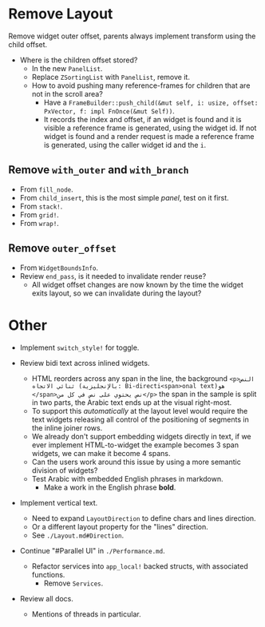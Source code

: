 # Remove Layout

Remove widget outer offset, parents always implement transform using the child offset.

* Where is the children offset stored?
    - In the new `PanelList`.
    - Replace `ZSortingList` with `PanelList`, remove it.
    - How to avoid pushing many reference-frames for children that are not in the scroll area?
        - Have a `FrameBuilder::push_child(&mut self, i: usize, offset: PxVector, f: impl FnOnce(&mut Self))`.
        - It records the index and offset, if an widget is found and it is visible a reference frame
          is generated, using the widget id. If not widget is found and a render request is made a reference
          frame is generated, using the caller widget id and the `i`.

## Remove `with_outer` and `with_branch`

* From `fill_node`.
* From `child_insert`, this is the most simple *panel*, test on it first.
* From `stack!`.  
* From `grid!`.
* From `wrap!`.

## Remove `outer_offset`

* From `WidgetBoundsInfo`.
* Review `end_pass`, is it needed to invalidate render reuse?
    - All widget offset changes are now known by the time the widget exits layout, so we can invalidate during the layout?

# Other

* Implement `switch_style!` for toggle.

* Review bidi text across inlined widgets.
    - HTML reorders across any span in the line, the background
        `<p>النص ثنائي الاتجاه (بالإنجليزية: Bi-directi<span>onal text)‏ هو </span>نص يحتوي على نص في كل من</p>`
        the span in the sample is split in two parts, the Arabic text ends up at the visual right-most.
    - To support this *automatically* at the layout level would require the text widgets releasing all control of the
      positioning of segments in the inline joiner rows.
    - We already don't support embedding widgets directly in text, if we ever implement HTML-to-widget the example
        becomes 3 span widgets, we can make it become 4 spans.
    - Can the users work around this issue by using a more semantic division of widgets?
    - Test Arabic with embedded English phrases in markdown.
        - Make a work in the English phrase **bold**.

* Implement vertical text.
    - Need to expand `LayoutDirection` to define chars and lines direction.
    - Or a different layout property for the "lines" direction.
    - See `./Layout.md#Direction`.

* Continue "#Parallel UI" in `./Performance.md`.
    - Refactor services into `app_local!` backed structs, with associated functions.
        - Remove `Services`.

* Review all docs.
    - Mentions of threads in particular.